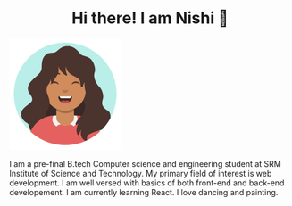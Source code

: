 <h1 align="center"> Hi there! I am Nishi 👋 </h1>
<img alt="Nishi" src="nishi-avatar.png" width="200"/>
<p>I am a pre-final B.tech Computer science and engineering student at SRM Institute of Science and Technology. My primary field of interest is web development. I am well versed with basics of both front-end and back-end developement. I am currently learning React. I love dancing and painting. </p>
